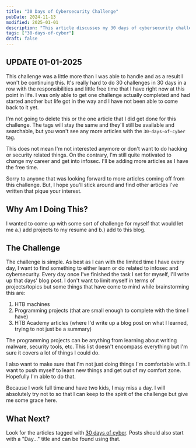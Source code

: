 ```yaml
---
title: "30 Days of Cybersecurity Challenge"
pubDate: 2024-11-13
modified: 2025-01-01
description: "This article discusses my 30 days of cybersecurity challenge where every day for 30 days I try to learn about or do one thing related to cybersecurity"
tags: ["30-days-of-cyber"]
draft: false
---
```


## UPDATE 01-01-2025

This challenge was a little more than I was able to handle and as a result I won't be continuing this. It's really hard to do 30 challenges in 30 days in a row with the responsibilities and little free time that I have right now at this point in life. I was only able to get one challenge actually completed and had started another but life got in the way and I have not been able to come back to it yet.

I'm not going to delete this or the one article that I did get done for this challenge. The tags will stay the same and they'll still be available and searchable, but you won't see any more articles with the `30-days-of-cyber` tag.

This does not mean I'm not interested anymore or don't want to do hacking or security related things. On the contrary, I'm still quite motivated to change my career and get into infosec. I'll be adding more articles as I have the free time.

Sorry to anyone that was looking forward to more articles coming off from this challenge. But, I hope you'll stick around and find other articles I've written that pique your interest.

## Why Am I Doing This?

I wanted to come up with some sort of challenge for myself that would let me a.) add projects to my resume and b.) add to this blog.

## The Challenge

The challenge is simple. As best as I can with the limited time I have every day, I want to find something to either learn or do related to infosec and cybersecurity. Every day once I've finished the task I set for myself, I'll write up that days' blog post. I don't want to limit myself in terms of projects/topics but some things that have come to mind while brainstorming this are:

1. HTB machines
2. Programming projects (that are small enough to complete with the time I have)
3. HTB Academy articles (where I'd write up a blog post on what I learned, trying to not just be a summary)

The programming projects can be anything from learning about writing malware, security tools, etc. This list doesn't encompass everything but I'm sure it covers a lot of things I could do.

I also want to make sure that I'm not just doing things I'm comfortable with. I want to push myself to learn new things and get out of my comfort zone. Hopefully I'm able to do that.

Because I work full time and have two kids, I may miss a day. I will absolutely try not to so that I can keep to the spirit of the challenge but give me some grace here.

## What Next?

Look for the articles tagged with [30 days of cyber](/tags/30-days-of-cyber). Posts should also start with a "Day..." title and can be found using that.
